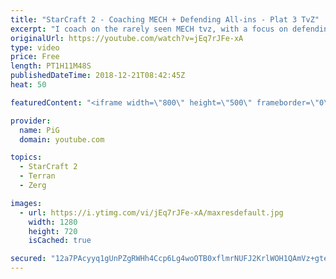 ```yaml
---
title: "StarCraft 2 - Coaching MECH + Defending All-ins - Plat 3 TvZ"
excerpt: "I coach on the rarely seen MECH tvz, with a focus on defending aggressive play and some really helpful general advice in the second half of the coaching. -- Watch live at https://www.twitch.tv/x5_pig"
originalUrl: https://youtube.com/watch?v=jEq7rJFe-xA
type: video
price: Free
length: PT1H11M48S
publishedDateTime: 2018-12-21T08:42:45Z
heat: 50

featuredContent: "<iframe width=\"800\" height=\"500\" frameborder=\"0\" src=\"https://www.youtube.com/embed/jEq7rJFe-xA\" allow=\"accelerometer; autoplay; encrypted-media; gyroscope; picture-in-picture\" allowfullscreen></iframe>"

provider:
  name: PiG
  domain: youtube.com

topics:
  - StarCraft 2
  - Terran
  - Zerg

images:
  - url: https://i.ytimg.com/vi/jEq7rJFe-xA/maxresdefault.jpg
    width: 1280
    height: 720
    isCached: true

secured: "12a7PAcyyq1gUnPZgRWHh4Ccp6Lg4woOTB0xflmrNUFJ2KrlWOH1QAmVz+gte9mzBMpP6+2bFxhzpBdUrx4CnG14jw4OmQ4s2n16gSU+etv5dZ6csCEj426a00JLn8WZY+yOOTPCJgafLTfLF3RaVpExosRyz7IHilNmiWrtnCKmC7wI3D3SlYmakOoCpS4ZwLaySqIVQJPgIyzv7A2UzuL6KLz54CmfJQGdgEktrP71uOl6J3n1Oyy7nWIO8cwdaSinG5G9O0ZOpCDX3gz15UBgREWsae6N7kCo4eTt+0loiHq4TUpFomn15ZOk+o1BUpl96lUtwdO7U4zn3C8ciYeyqNMUmCuqdPsEyDjiAHoeL4F5UAP0X5B9+4o7mR15VCGi15ciJw+F4vPUVd01mMp5TDHp68X4QL0mfGyB//o=;L0FfmGOuH89bXdGFYgI5PA=="
---
```


